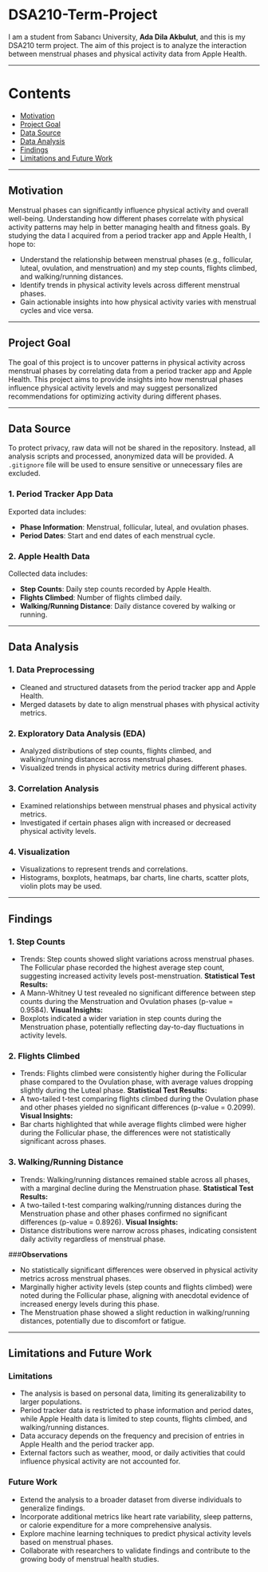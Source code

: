 # DSA210-Term-Project

I am a student from Sabancı University, **Ada Dila Akbulut**, and this is my DSA210 term project. 
The aim of this project is to analyze the interaction between menstrual phases and physical activity data from Apple Health.

---

# Contents
- [Motivation](#motivation)
- [Project Goal](#project-goal)
- [Data Source](#data-source)
- [Data Analysis](#data-analysis)
- [Findings](#findings)
- [Limitations and Future Work](#limitations-and-future-work)

---

## **Motivation**
Menstrual phases can significantly influence physical activity and overall well-being. Understanding how different phases correlate with physical activity patterns may help in better managing health and fitness goals. By studying the data I acquired from a period tracker app and Apple Health, I hope to:
- Understand the relationship between menstrual phases (e.g., follicular, luteal, ovulation, and menstruation) and my step counts, flights climbed, and walking/running distances.
- Identify trends in physical activity levels across different menstrual phases.
- Gain actionable insights into how physical activity varies with menstrual cycles and vice versa.

---

## **Project Goal**
The goal of this project is to uncover patterns in physical activity across menstrual phases by correlating data from a period tracker app and Apple Health. This project aims to provide insights into how menstrual phases influence physical activity levels and may suggest personalized recommendations for optimizing activity during different phases.

---

## **Data Source**
To protect privacy, raw data will not be shared in the repository. Instead, all analysis scripts and processed, anonymized data will be provided. A `.gitignore` file will be used to ensure sensitive or unnecessary files are excluded.

### **1. Period Tracker App Data**
Exported data includes:
- **Phase Information**: Menstrual, follicular, luteal, and ovulation phases.
- **Period Dates**:  Start and end dates of each menstrual cycle.

### **2. Apple Health Data**
Collected data includes:
- **Step Counts**: Daily step counts recorded by Apple Health.
- **Flights Climbed**: Number of flights climbed daily.
- **Walking/Running Distance**: Daily distance covered by walking or running.
  
---

## **Data Analysis**

### **1. Data Preprocessing**
- Cleaned and structured datasets from the period tracker app and Apple Health.
- Merged datasets by date to align menstrual phases with physical activity metrics.
  
### **2. Exploratory Data Analysis (EDA)**
- Analyzed distributions of step counts, flights climbed, and walking/running distances across menstrual phases.
- Visualized trends in physical activity metrics during different phases.
  
### **3. Correlation Analysis**
- Examined relationships between menstrual phases and physical activity metrics.
- Investigated if certain phases align with increased or decreased physical activity levels.

### **4. Visualization**
- Visualizations to represent trends and correlations.
- Histograms, boxplots, heatmaps, bar charts, line charts, scatter plots, violin plots may be used.

---

## **Findings**
### **1. Step Counts**
- Trends: Step counts showed slight variations across menstrual phases. The Follicular phase recorded the highest average step count, suggesting increased activity levels post-menstruation.
**Statistical Test Results:**
- A Mann-Whitney U test revealed no significant difference between step counts during the Menstruation and Ovulation phases (p-value = 0.9584).
**Visual Insights:**
- Boxplots indicated a wider variation in step counts during the Menstruation phase, potentially reflecting day-to-day fluctuations in activity levels.
  
### **2. Flights Climbed**
- Trends: Flights climbed were consistently higher during the Follicular phase compared to the Ovulation phase, with average values dropping slightly during the Luteal phase.
**Statistical Test Results:**
- A two-tailed t-test comparing flights climbed during the Ovulation phase and other phases yielded no significant differences (p-value = 0.2099).
**Visual Insights:**
- Bar charts highlighted that while average flights climbed were higher during the Follicular phase, the differences were not statistically significant across phases.
  
### **3. Walking/Running Distance**
- Trends: Walking/running distances remained stable across all phases, with a marginal decline during the Menstruation phase.
**Statistical Test Results:**
- A two-tailed t-test comparing walking/running distances during the Menstruation phase and other phases confirmed no significant differences (p-value = 0.8926).
**Visual Insights:**
- Distance distributions were narrow across phases, indicating consistent daily activity regardless of menstrual phase.

###**Observations**
- No statistically significant differences were observed in physical activity metrics across menstrual phases.
- Marginally higher activity levels (step counts and flights climbed) were noted during the Follicular phase, aligning with anecdotal evidence of increased energy levels during this phase.
- The Menstruation phase showed a slight reduction in walking/running distances, potentially due to discomfort or fatigue.

---

## **Limitations and Future Work**
### **Limitations**
- The analysis is based on personal data, limiting its generalizability to larger populations.
- Period tracker data is restricted to phase information and period dates, while Apple Health data is limited to step counts, flights climbed, and walking/running distances.
- Data accuracy depends on the frequency and precision of entries in Apple Health and the period tracker app.
- External factors such as weather, mood, or daily activities that could influence physical activity are not accounted for.

### **Future Work**
- Extend the analysis to a broader dataset from diverse individuals to generalize findings.
- Incorporate additional metrics like heart rate variability, sleep patterns, or calorie expenditure for a more comprehensive analysis.
- Explore machine learning techniques to predict physical activity levels based on menstrual phases.
- Collaborate with researchers to validate findings and contribute to the growing body of menstrual health studies.
